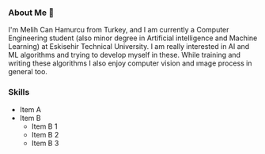 ### About Me 👋

I'm Melih Can Hamurcu from Turkey, and I am currently a Computer Engineering student (also minor degree in Artificial intelligence and Machine Learning) at Eskisehir Technical University. I am really interested in AI and ML algorithms and trying to develop myself in these. While training and writing these algorithms I also enjoy computer vision and ımage process in general too.

### Skills
+ Item A
+ Item B
    + Item B 1
    + Item B 2
    + Item B 3
